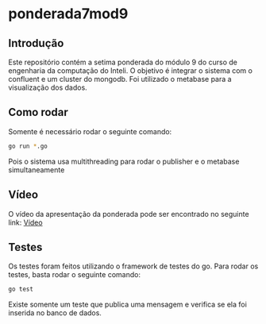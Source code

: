 # ponderada7mod9

## Introdução

Este repositório contém a setima ponderada do módulo 9 do curso de engenharia da computação do Inteli. O objetivo é integrar o sistema com o confluent e um cluster do mongodb. Foi utilizado o metabase para a visualização dos dados.

## Como rodar

Somente é necessário rodar o seguinte comando:

```bash
go run *.go
```

Pois o sistema usa multithreading para rodar o publisher e o metabase simultaneamente


## Vídeo

O vídeo da apresentação da ponderada pode ser encontrado no seguinte link: [Vídeo](https://youtu.be/eaTM6IqzyNU)

## Testes

Os testes foram feitos utilizando o framework de testes do go. Para rodar os testes, basta rodar o seguinte comando:

```bash
go test
```

Existe somente um teste que publica uma mensagem e verifica se ela foi inserida no banco de dados.
